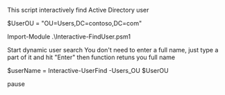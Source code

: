 This script interactively find Active Directory user

 $UserOU = "OU=Users,DC=contoso,DC=com"

Import-Module .\Interactive-FindUser.psm1

 Start dynamic user search
 You don't need to enter a full name,
 just type a part of it and hit "Enter"
 then function retuns you full name

$userName = Interactive-UserFind -Users_OU $UserOU

pause

